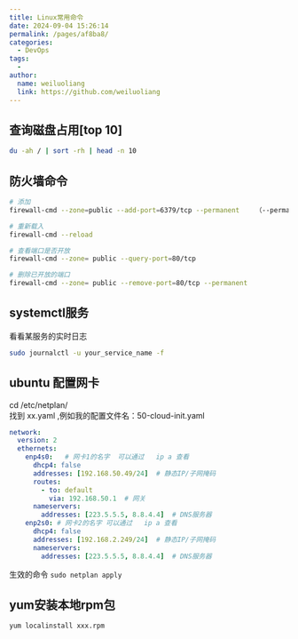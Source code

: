 ```yaml
---
title: Linux常用命令
date: 2024-09-04 15:26:14
permalink: /pages/af8ba8/
categories:
  - DevOps
tags:
  - 
author: 
  name: weiluoliang
  link: https://github.com/weiluoliang
---
```


## 查询磁盘占用[top 10]
```sh 
du -ah / | sort -rh | head -n 10
```

## 防火墙命令
```sh
# 添加
firewall-cmd --zone=public --add-port=6379/tcp --permanent    （--permanent永久生效，没有此参数重启后失效）

# 重新载入
firewall-cmd --reload

# 查看端口是否开放
firewall-cmd --zone= public --query-port=80/tcp

# 删除已开放的端口
firewall-cmd --zone= public --remove-port=80/tcp --permanent
```


## systemctl服务
看看某服务的实时日志 
```sh
sudo journalctl -u your_service_name -f
```

## ubuntu 配置网卡
cd /etc/netplan/  
找到 xx.yaml  ,例如我的配置文件名：50-cloud-init.yaml  
```yaml
network:
  version: 2
  ethernets:
    enp4s0:   # 网卡1的名字  可以通过   ip a 查看
      dhcp4: false
      addresses: [192.168.50.49/24]  # 静态IP/子网掩码
      routes:
        - to: default
          via: 192.168.50.1  # 网关
      nameservers:
        addresses: [223.5.5.5, 8.8.4.4]  # DNS服务器
    enp2s0: # 网卡2的名字 可以通过   ip a 查看
      dhcp4: false
      addresses: [192.168.2.249/24]  # 静态IP/子网掩码
      nameservers:
        addresses: [223.5.5.5, 8.8.4.4]  # DNS服务器
```

生效的命令 `sudo netplan apply`

## yum安装本地rpm包
```
yum localinstall xxx.rpm
```